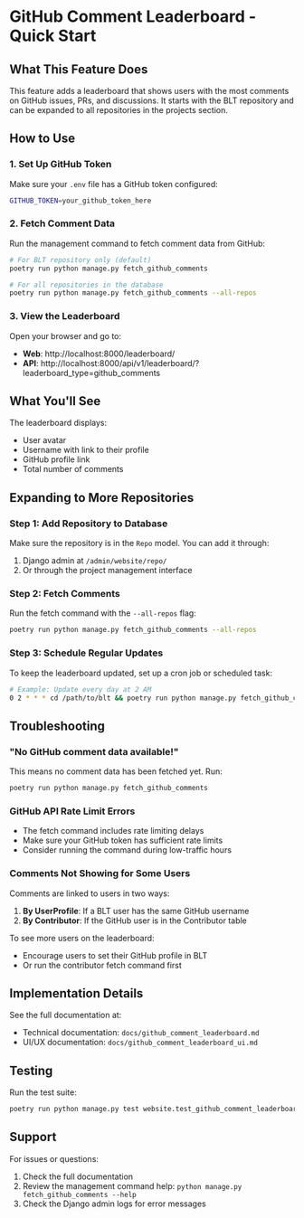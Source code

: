 # GitHub Comment Leaderboard - Quick Start

## What This Feature Does

This feature adds a leaderboard that shows users with the most comments on GitHub issues, PRs, and discussions. It starts with the BLT repository and can be expanded to all repositories in the projects section.

## How to Use

### 1. Set Up GitHub Token

Make sure your `.env` file has a GitHub token configured:

```bash
GITHUB_TOKEN=your_github_token_here
```

### 2. Fetch Comment Data

Run the management command to fetch comment data from GitHub:

```bash
# For BLT repository only (default)
poetry run python manage.py fetch_github_comments

# For all repositories in the database
poetry run python manage.py fetch_github_comments --all-repos
```

### 3. View the Leaderboard

Open your browser and go to:
- **Web**: http://localhost:8000/leaderboard/
- **API**: http://localhost:8000/api/v1/leaderboard/?leaderboard_type=github_comments

## What You'll See

The leaderboard displays:
- User avatar
- Username with link to their profile
- GitHub profile link
- Total number of comments

## Expanding to More Repositories

### Step 1: Add Repository to Database

Make sure the repository is in the `Repo` model. You can add it through:
1. Django admin at `/admin/website/repo/`
2. Or through the project management interface

### Step 2: Fetch Comments

Run the fetch command with the `--all-repos` flag:

```bash
poetry run python manage.py fetch_github_comments --all-repos
```

### Step 3: Schedule Regular Updates

To keep the leaderboard updated, set up a cron job or scheduled task:

```bash
# Example: Update every day at 2 AM
0 2 * * * cd /path/to/blt && poetry run python manage.py fetch_github_comments --all-repos
```

## Troubleshooting

### "No GitHub comment data available!"

This means no comment data has been fetched yet. Run:
```bash
poetry run python manage.py fetch_github_comments
```

### GitHub API Rate Limit Errors

- The fetch command includes rate limiting delays
- Make sure your GitHub token has sufficient rate limits
- Consider running the command during low-traffic hours

### Comments Not Showing for Some Users

Comments are linked to users in two ways:
1. **By UserProfile**: If a BLT user has the same GitHub username
2. **By Contributor**: If the GitHub user is in the Contributor table

To see more users on the leaderboard:
- Encourage users to set their GitHub profile in BLT
- Or run the contributor fetch command first

## Implementation Details

See the full documentation at:
- Technical documentation: `docs/github_comment_leaderboard.md`
- UI/UX documentation: `docs/github_comment_leaderboard_ui.md`

## Testing

Run the test suite:
```bash
poetry run python manage.py test website.test_github_comment_leaderboard
```

## Support

For issues or questions:
1. Check the full documentation
2. Review the management command help: `python manage.py fetch_github_comments --help`
3. Check the Django admin logs for error messages
